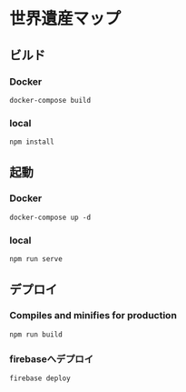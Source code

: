 # 世界遺産マップ

## ビルド

### Docker
```
docker-compose build
```

### local
```
npm install
```

## 起動
### Docker
```
docker-compose up -d
```

### local
```
npm run serve
```

## デプロイ
### Compiles and minifies for production
```
npm run build
```
### firebaseへデプロイ
```
firebase deploy
```